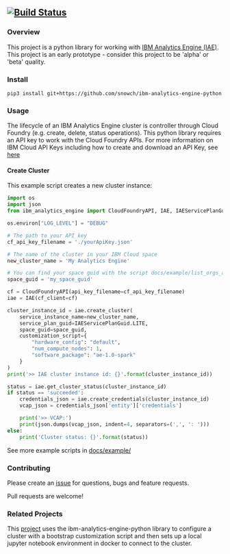 
[![Build Status](https://travis-ci.org/snowch/ibm-analytics-engine-python.svg?branch=master)](https://travis-ci.org/snowch/ibm-analytics-engine-python)
----

### Overview

This project is a python library for working with [IBM Analytics Engine (IAE)](https://console.bluemix.net/docs/services/AnalyticsEngine/index.html).  This project is an early prototype - consider this project to be 'alpha' or 'beta' quality.

### Install

```
pip3 install git+https://github.com/snowch/ibm-analytics-engine-python
```

### Usage

The lifecycle of an IBM Analytics Engine cluster is controller through Cloud Foundry (e.g. create, delete, status operations).  This python library requires an API key to work with the Cloud Foundry APIs.  For more information on IBM Cloud API Keys including how to create and download an API Key, see [here](https://console.bluemix.net/docs/iam/userid_keys.html#userapikey)

#### Create Cluster

This example script creates a new cluster instance:

```python
import os
import json
from ibm_analytics_engine import CloudFoundryAPI, IAE, IAEServicePlanGuid

os.environ["LOG_LEVEL"] = "DEBUG"

# The path to your API key
cf_api_key_filename = './yourApiKey.json'

# The name of the cluster in your IBM Cloud space
new_cluster_name = 'My Analytics Engine'

# You can find your space guid with the script docs/example/list_orgs_and_spaces.py
space_guid = 'my_space_guid'

cf = CloudFoundryAPI(api_key_filename=cf_api_key_filename)
iae = IAE(cf_client=cf)

cluster_instance_id = iae.create_cluster(
    service_instance_name=new_cluster_name,
    service_plan_guid=IAEServicePlanGuid.LITE,
    space_guid=space_guid,
    customization_script={
        "hardware_config": "default",
        "num_compute_nodes": 1,
        "software_package": "ae-1.0-spark"
    }
)
print('>> IAE cluster instance id: {}'.format(cluster_instance_id))

status = iae.get_cluster_status(cluster_instance_id)
if status == 'succeeded':
    credentials_json = iae.create_credentials(cluster_instance_id)
    vcap_json = credentials_json['entity']['credentials']

    print('>> VCAP:')
    print(json.dumps(vcap_json, indent=4, separators=(',', ': ')))
else:
    print('Cluster status: {}'.format(status))
```

See more example scripts in [docs/example/](docs/example/)

### Contributing

Please create an [issue](https://github.com/snowch/ibm-analytics-engine-python/issues) for questions, bugs and feature requests.

Pull requests are welcome!

### Related Projects

This [project](https://git.ng.bluemix.net/chris.snow/iae-spark-package-customization-example/tree/master) uses the ibm-analytics-engine-python library to configure a cluster with a bootstrap customization script and then sets up a local jupyter notebook environment in docker to connect to the cluster.
